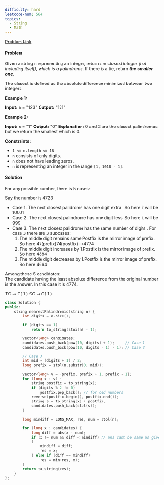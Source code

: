 ```yaml
---
difficulty: hard
leetcode-num: 564
topics:
  - String
  - Math
---
```

[Problem Link](https://leetcode.com/problems/find-the-closest-palindrome/)

#### Problem
Given a string `n` representing an integer, return _the closest integer (not including itself), which is a palindrome_. If there is a tie, return _**the smaller one**_.

The closest is defined as the absolute difference minimized between two integers.

**Example 1:**

**Input:** n = "123"
**Output:** "121"

**Example 2:**

**Input:** n = "1"
**Output:** "0"
**Explanation:** 0 and 2 are the closest palindromes but we return the smallest which is 0.

**Constraints:**

- `1 <= n.length <= 18`
- `n` consists of only digits.
- `n` does not have leading zeros.
- `n` is representing an integer in the range `[1, 1018 - 1]`.

#### Solution

For any possible number, there is 5 cases:  

Say the number is 4723

- Case 1. The next closest palidrome has one digit extra : So here it will be 10001
- Case 2. The next closest palindrome has one digit less: So here it will be 999
- Case 3. The next closest palidrome has the same number of digits . For case 3 there are 3 subcases:  
    1. The middle digit remains same.Postfix is the mirror image of prefix. So here 47(prefix)74(postfix)-->4774  
    2. The middle digit increases by 1.Postfix is the mirror image of prefix. So here 4884  
    3. The middle digit decreases by 1.Postfix is the mirror image of prefix. So here 4664  

Among these 5 candidates:  
The candidate having the least absolute difference from the original number is the answer. In this case it is 4774.

*TC ->* O( 1 )
*SC ->* O( 1 )

```cpp title=Code
class Solution {
public:
    string nearestPalindromic(string n) {
        int digits = n.size();

        if (digits == 1)
            return to_string(stoi(n) - 1);

        vector<long> candidates;
        candidates.push_back(pow(10, digits) + 1);     // Case 1
        candidates.push_back(pow(10, digits - 1) - 1); // Case 2

        // Case 3
        int mid = (digits + 1) / 2;
        long prefix = stol(n.substr(0, mid));

        vector<long> v = {prefix, prefix + 1, prefix - 1};
        for (long x : v) {
            string postfix = to_string(x);
            if (digits % 2 != 0)
                postfix.pop_back(); // for odd numbers
            reverse(postfix.begin(), postfix.end());
            string s = to_string(x) + postfix;
            candidates.push_back(stol(s));
        }

        long mindiff = LONG_MAX, res, num = stol(n);

        for (long x : candidates) {
            long diff = abs(x - num);
            if (x != num && diff < mindiff) // ans cant be same as given number
            {
                mindiff = diff;
                res = x;
            } else if (diff == mindiff)
                res = min(res, x);
        }
        return to_string(res);
    }
};
```